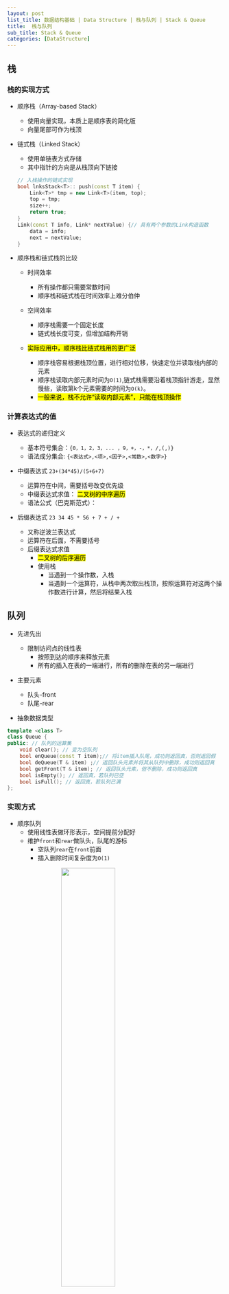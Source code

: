 ```yaml
---
layout: post
list_title: 数据结构基础 | Data Structure | 栈与队列 | Stack & Queue
title:  栈与队列 
sub_title: Stack & Queue
categories: [DataStructure]
---
```


## 栈

### 栈的实现方式

- 顺序栈（Array-based Stack）
	- 使用向量实现，本质上是顺序表的简化版
	- 向量尾部可作为栈顶

- 链式栈（Linked Stack）
	- 使用单链表方式存储
	- 其中指针的方向是从栈顶向下链接  

	```cpp
	// 入栈操作的链式实现
	bool lnksStack<T>:: push(const T item) {
		Link<T>* tmp = new Link<T>(item, top);
		top = tmp;
		size++;
		return true;
	} 
	Link(const T info, Link* nextValue) {// 具有两个参数的Link构造函数
		data = info;
		next = nextValue;
	}
	```

- 顺序栈和链式栈的比较
	- 时间效率
		- 所有操作都只需要常数时间
		- 顺序栈和链式栈在时间效率上难分伯仲

	- 空间效率
		- 顺序栈需要一个固定长度
		- 链式栈长度可变，但增加结构开销  

	- <mark>实际应用中，顺序栈比链式栈用的更广泛</mark>
		- 顺序栈容易根据栈顶位置，进行相对位移，快速定位并读取栈内部的元素
		- 顺序栈读取内部元素时间为`O(1)`,链式栈需要沿着栈顶指针游走，显然慢些，读取第k个元素需要的时间为`O(k)`。
		- <mark>一般来说，栈不允许“读取内部元素”，只能在栈顶操作 </mark>

### 计算表达式的值

- 表达式的递归定义
	- 基本符号集合：`{0，1，2，3，... ，9，+，-，*，/,(,)}`
	- 语法成分集合: `{<表达式>,<项>,<因子>,<常数>,<数字>}`

- 中缀表达式 `23+(34*45)/(5+6+7)`
	- 运算符在中间，需要括号改变优先级
	- 中缀表达式求值： <mark>二叉树的中序遍历</mark>
	- 语法公式（巴克斯范式）：

- 后缀表达式 `23 34 45 * 56 + 7 + / +`
	- 又称逆波兰表达式
	- 运算符在后面，不需要括号
	- 后缀表达式求值
		- <mark>二叉树的后序遍历</mark>
		- 使用栈
			- 当遇到一个操作数，入栈
			- 当遇到一个运算符，从栈中两次取出栈顶，按照运算符对这两个操作数进行计算，然后将结果入栈
## 队列

- 先进先出
	- 限制访问点的线性表
		- 按照到达的顺序来释放元素
		- 所有的插入在表的一端进行，所有的删除在表的另一端进行

- 主要元素
	- 队头-front
	- 队尾-rear

- 抽象数据类型

```cpp
template <class T> 
class Queue {
public: // 队列的运算集
 	void clear(); // 变为空队列
 	bool enQueue(const T item);// 将item插入队尾，成功则返回真，否则返回假
 	bool deQueue(T & item) ;// 返回队头元素并将其从队列中删除，成功则返回真
 	bool getFront(T & item); // 返回队头元素，但不删除，成功则返回真
 	bool isEmpty(); // 返回真，若队列已空
 	bool isFull(); // 返回真，若队列已满
}; 
```

### 实现方式

- 顺序队列
	- 使用线性表做环形表示，空间提前分配好
	- 维护`front`和`rear`做队头，队尾的游标
		- 空队列`rear`在`front`前面
		- 插入删除时间复杂度为`O(1)`
		
<img src="{{site.baseurl}}/assets/images/2008/07/queue1.png" style="display:block; margin-left:auto; margin-right:auto; width:50%"/>

```cpp
template <class Elem> 
class Aqueue : public Queue<Elem> {
	private:
 		int size; // 队列的最大容量
 		int front; // 队首元素指针
 		int rear; // 队尾元素指针
 		Elem *listArray; // 存储元素的数组
	public:
 		AQueue(int sz=DefaultListSize) {// 让存储元素的数组多预留一个空位
 			size = sz+1; // size数组长，sz队列最大长度
 			rear = 0; front = 1; // 也可以rear=-1; front=0
 			listArray = new Elem[size];
 		}
 		~AQueue() { delete [] listArray; }
 		void clear() { front = rear+1; } 
		int length() { reutrn (rear + 1 -front)%size; }
```

- 入队
	- 在队尾插入，移动`rear`指针

	```cpp
	bool enqueue(const Elem& it){
		if(((rear+2)%size) == front){
			return false;
		}else{
			rear = (rear+1)%size;
			listArray[rear] = it;
			return true;
		}
	}
	```
- 出队
	- 依靠移动`front`指针，不进行delete元素的操作

	```cpp
	bool dequeue(Elem& it){
		if(length() == 0 ){
			return false;
		}
		it = listArray[front];
		front = (front+1)%size;
		return true;
	}
	```

- 链式队列
	- 用单链表方式存储，队列每个元素对于链表中的一个节点
	- 插入时间复杂度为`O(1)`

### 顺序队列和链式队列比较

- 顺序队列
	- 固定存储空间
- 链式队列
	- 可以满足大小无法估计的情况
- 都不允许访问队列内部元素

- 环形队列
	- 线性表在部分元素出队后会造成空间的浪费，解决这个问题，引入环形队列，它是一个首尾相连的FIFO的数据结构，采用数组的线性空间,数据组织简单。能很快知道队列是否满为空。
	- 插入时间复杂度为`O(1)`


## 队列与栈的经典问题

### 表达式求值

如前文所述，栈的一个应用是计算表达式的值，这里说的表达式是简单的加减乘除四则运算，其求值过程可分为两步，第一步为将中缀表达式转为后缀表达式，第二步是对后缀表达式进行求值。中缀转后缀的规则如下：

1. 如果当前是数字，向后遍历直到遇到符号，输出数字
2. 如果当前是`(`，直接入栈
3. 如果当前是`)`，弹出栈中所有符号并输出，直到遇到`(`，弹出`(`
4. 如果当前是`+,-,*,/`，根据优先级入栈
	- 如果当前符号优先级>栈顶元素，直接入栈
	- 如果当前符号优先级<=栈顶个元素，弹出栈顶元素，直到遇到`(`或者优先级更高的元素

```cpp
vector<string> infix2postfix(string& postfix){
	vector<string> postfix;
	stack<char> stk;
	int i = 0;
	string num = "";
	while(i<postfix.size()){
		char c = postfix[i];
		if( isspace(c) ){
			i++;
			continue;
		}else if( isdigit(c) ){
			do{
				num+=c;
				i++;
				c = char[i];
			}while(isdigit(c));
			postfix.push_back(num);
			continue;
		}else if( c == '('){
			stk.push_back(c);
		}else if( c== ')' ){
			while(!stk.empty() && stk.top()!='('){
				postfix.push_back(string(1,stk.top()));
				stk.pop();
			}
			//pop ')'
			stk.pop();
		}else if( isoperator(c) ){
			while(!stk.empty() && level(c) <= level(stk.top())){
				postfix.push_back(string(1,stk.top()));
				stk.pop();
			}
			stk.push(c);
		}
		i++
	}
	//输出栈中符号
	while(!stk.emtpy()){
		postfix.push_back(string(1,stk.top()));
		stk.pop();
	}
	return postfix;
}
```

第二步是对后缀表达式进行求值，求值的算法前文已提到，这里不再赘述，代码如下

```cpp
int calculate(string& infix){
	vector<string> postfix = infix2postfix(infix);
	stack<long> stk;
	int sum=0;
	for(auto &s : postfix){
		if(isoperator(s)){
			long x = stk.top();
			stk.pop();
			long y = stk.top();
			stk.pop();
			if(s == "+"){
				stk.push(x+y);
			}else if(s =="-"){
				stk.push(y-x);
			}else if(s =="*"){
				stk.push(x*y);
			}else if(s == "/"){
				stk.push(y/x);
			}
		}else{
			stk.push(stol(s));
		}
	}
	int sum = 0;
	while(!stk.empty()){
		sum += stk.top();
		stk.pop();
	}
	return sum;
}
```

- [Basic Calculator](https://leetcode.com/problems/basic-calculator/)
- [Basic Calculator II](https://leetcode.com/problems/basic-calculator-ii/)
- [Basic Calculator III](https://leetcode.com/problems/basic-calculator-iii/)

### 括号问题

- [22. Generate Parentheses](https://leetcode.com/problems/generate-parentheses/description/)
- [301. Remove Invalid Parentheses]()



## Resources

- [CS106B-Stanford-YouTube](https://www.youtube.com/watch?v=NcZ2cu7gc-A&list=PLnfg8b9vdpLn9exZweTJx44CII1bYczuk)
- [Algorithms-Stanford-Cousera](https://www.coursera.org/learn/algorithms-divide-conquer/home/welcome)
- [算法与数据结构-1-北大-Cousera](https://www.coursera.org/learn/shuju-jiegou-suanfa/home/welcome)
- [算法与数据结构-2-北大-Cousera](https://www.coursera.org/learn/gaoji-shuju-jiegou/home/welcome)
- [算法与数据结构-1-清华-EDX](https://courses.edx.org/courses/course-v1:TsinghuaX+30240184.1x+3T2017/course/)
- [算法与数据结构-2-清华-EDX](https://courses.edx.org/courses/course-v1:PekingX+04833050X+1T2016/course/)
- [算法设计与分析-1-北大-Cousera](https://www.coursera.org/learn/algorithms/home/welcome)
- [算法设计与分析-2-北大-EDX](https://courses.edx.org/courses/course-v1:PekingX+04833050X+1T2016/course/)



